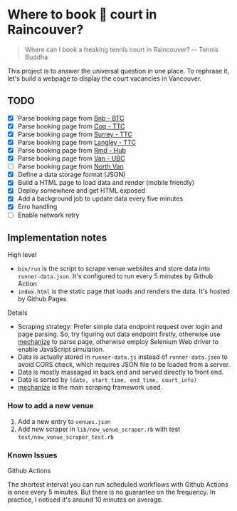# Where to book 🎾 court in Raincouver?

> Where can I book a freaking tennis court in Raincouver?
> -- Tennis Buddha

This project is to answer the universal question in one place.
To rephrase it, let's build a webpage to display the court vacancies in Vancouver.

## TODO

- [x] Parse booking page from [Bnb - BTC](https://www.burnabytennis.ca/burnaby/home/readPage.do?id=141)
- [x] Parse booking page from [Coq - TTC](http://coquitlam.thetenniscentre.ca/)
- [x] Parse booking page from [Surrey - TTC](https://www.thetenniscentre.ca/surrey/book-court/)
- [x] Parse booking page from [Langley - TTC](https://www.thetenniscentre.ca/langley/book-court/)
- [x] Parse booking page from [Rmd - Hub](https://clubspark.ca/TBCHubRichmond/Booking/BookByDate)
- [x] Parse booking page from [Van - UBC](https://recreation.ubc.ca/tennis/court-booking/)
- [ ] Parse booking page from [North Van](#)
- [x] Define a data storage format (JSON)
- [x] Build a HTML page to load data and render (mobile friendly)
- [x] Deploy somewhere and get HTML exposed
- [x] Add a background job to update data every five minutes
- [x] Erro handling
- [ ] Enable network retry

## Implementation notes

High level

* `bin/run` is the script to scrape venue websites and store data into `runner-data.json`. It's configured to run every 5 minutes by Github Action
* `index.html` is the static page that loads and renders the data. It's hosted by Github Pages


Details

* Scraping strategy: Prefer simple data endpoint request over login and page parsing. So, try figuring out data
  endpoint firstly, otherwise use [mechanize](https://github.com/sparklemotion/mechanize) to parse page, otherwise
  employ Selenium Web driver to enable JavaScript simulation.
* Data is actually stored in `runner-data.js` instead of `runner-data.json` to avoid CORS check, which requires JSON file to be loaded from a server.
* Data is mostly massaged in back end and served directly to front end.
* Data is sorted by `(date, start_time, end_time, court_info)`
* [mechanize](https://github.com/sparklemotion/mechanize) is the main scraping framework used.

### How to add a new venue

1. Add a new entry to `venues.json`
2. Add new scraper in `lib/new_venue_scraper.rb` with test `test/new_venue_scraper_test.rb`

### Known Issues

Github Actions

The shortest interval you can run scheduled workflows with Github Actions is once every 5 minutes.
But there is no guarantee on the frequency. In practice, I noticed it's around 10 minutes on average.
